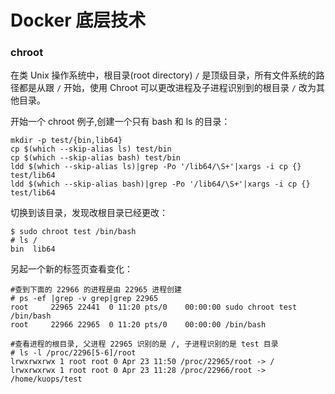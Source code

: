 # Docker 底层技术

### chroot

在类 Unix 操作系统中，根目录\(root directory\) `/` 是顶级目录，所有文件系统的路径都是从跟 `/` 开始，使用 Chroot 可以更改进程及子进程识别到的根目录 `/` 改为其他目录。

开始一个 chroot 例子,创建一个只有 bash 和 ls 的目录：

```text
mkdir -p test/{bin,lib64}
cp $(which --skip-alias ls) test/bin
cp $(which --skip-alias bash) test/bin
ldd $(which --skip-alias ls)|grep -Po '/lib64/\S+'|xargs -i cp {} test/lib64
ldd $(which --skip-alias bash)|grep -Po '/lib64/\S+'|xargs -i cp {} test/lib64
```

切换到该目录，发现改根目录已经更改：

```text
$ sudo chroot test /bin/bash
# ls /
bin  lib64
```

另起一个新的标签页查看变化：

```text
#查到下面的 22966 的进程是由 22965 进程创建
# ps -ef |grep -v grep|grep 22965
root     22965 22441  0 11:20 pts/0    00:00:00 sudo chroot test /bin/bash
root     22966 22965  0 11:20 pts/0    00:00:00 /bin/bash

#查看进程的根目录, 父进程 22965 识别的是 /, 子进程识别的是 test 目录
# ls -l /proc/2296[5-6]/root
lrwxrwxrwx 1 root root 0 Apr 23 11:50 /proc/22965/root -> /
lrwxrwxrwx 1 root root 0 Apr 23 11:28 /proc/22966/root -> /home/kuops/test
```

